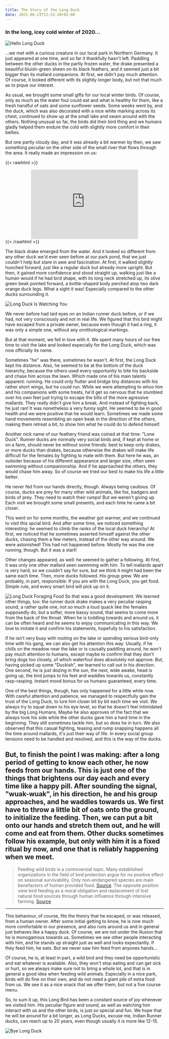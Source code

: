 ```yaml
---
title: The Story of the Long Duck
date: 2021-06-23T12:52:20+02:00
---
```


### In the long, icey cold winter of 2020...

![Hello Long Duck](../images/ld1.jpg)

...we met with a curious creature in our local park in Northern Germany. It just appeared at one time, and so far it thankfully hasn't left. Paddling between the other ducks in the partly frozen water, the drake presented a beautiful bluish-green sheen on its black feathers, and it seemed just a bit bigger than its mallard companions. At first, we didn't pay much attention. Of course, it looked different with its slightly longer body, but not that much as to pique our interest. 

As usual, we brought some small gifts for our local winter birds. Of course, only as much as the water foul could eat and what is healthy for them, like a fresh handful of oats and some sunflower seeds. 
Some weeks went by, and the duck, which was also decorated with a nice white marking across its chest, continued to show up at the small lake and swam around with the others. Nothing unusual so far, the birds did their bird thing and we humans gladly helped them endure the cold with slightly more comfort in their bellies. 

But one partly cloudy day, and it was already a bit warmer by then, we saw something peculiar on the other side of the small river that flows through the area. It really made an impression on us:

{{< rawhtml >}}
<center>
<iframe src='https://www.xeno-canto.org/646375/embed' scrolling='no' frameborder='0' width='340' height='220'></iframe>
</center>
{{< /rawhtml >}}

The black drake emerged from the water. And it looked so different from any other duck we'd ever seen before at our park pond, that we just couldn't help but stare in awe and fascination. At first, it walked slightly hunched forward, just like a regular duck but already more upright. But then, it gained more confidence and stood straight up, walking just like a human would if he had bird shape, with its long neck stretched up, its olive green beak pointed forward, a bottle-shaped body perched atop two dark orange duck legs. What a sight it was! Especially compared to the other ducks surrounding it.

![Long Duck Is Watching You](../images/ld2.jpg)

We never before had laid eyes on an Indian runner duck before, or if we had, not very consciously and not in real life. We figured that this bird might have escaped from a private owner, because even though it had a ring, it was only a simple one, without any ornithological markings. 

But at that moment, we fell in love with it. We spent many hours of our free time to visit the lake and looked especially for the Long Duck, which was now officially its name.

Sometimes "he" was there, sometimes he wasn't. At first, the Long Duck kept his distance. Also, he seemed to be at the bottom of the duck hierarchy, because the others used every opportunity to bite his backside and chase him across the lawn. Which made one of his main talents apparent: running. He could only flutter and bridge tiny distances with his rather short wings, but he could run. While we were attempting to whoo him and his companions with some treats, he'd get so nervous that he stumbled over his own feet just trying to escape the bills of the more agressive mallards. They really didn't give him a break. And instead of fighting back, he just ran! It was nonetheless a very funny sight. He seemed to be in good health and we were positive that he would learn. Sometimes we made some hand movements resembling an open beak in the direction of the others, making them retreat a bit, to show him what he could do to defend himself.

Another nick name of our feathery friend was coined at that time: "Lone Duck". Runner ducks are normally very social birds and, if kept at home or on a farm, should never be without some friends: best to keep only drakes, or more ducks than drakes, because otherwise the drakes will make life difficult for the females by fighting to mate with them.
But here he was, an outsider because of his different appearance and larger size, often seen swimming without companionship. And if he approached the others, they would chase him away. So of course we tried our best to make his life a little better.

He never fed from our hands directly, though. Always being cautious. Of course, ducks are prey for many other wild animals, like fox, badgers and birds of prey. They need to watch their rumps! But we weren't giving up. Each visit we brought some small presents, and each time he came a bit closer. 

This went on for some months, the weather got warmer, and we continued to visit this spcial bird. And after some time, we noticed something interesting: he seemed to climb the ranks of the local duck hierarchy! At first, we noticed that he sometimes asserted himself against the other ducks, chasing them a few meters, instead of the other way around. We were astonished! This had not happened before. Mostly he was the one running, though. But it was a start!

Other changes appeared, as well: he seemed to gather a following. At first, it was only one other mallard seen swimming with him. To tell mallards apart is very hard, so we couldn't say for sure, but we think it might had been the same each time. Then, more ducks followed. His group grew. We are probably, in part, responsible: If you are with the Long Duck, you get food. Simple rule, and every smart bird will pick up on it.

![Long Duck Foraging Food](../images/ld3.jpg)
So that was a good development. We learned other things, too: the runner duck drake makes a very peculiar rasping sound, a rather quite one, not so much a loud quack like the females supposedly do, but a softer, more bassy sound, that seems to come more from the back of the throat. When he is toddling towards and around us, it can be often heard and he seems to enjoy communicating in this way. We love to imitate it and confirm his statements, hopefully to his satisfaction.

If he isn't very busy with rooting on the lake or spending serious bird-only time with his gang, we can also get his attention this way. Usually, if he chills on the meadow near the lake or is causally paddling around, he won't pay much attention to humans, except maybe to confirm that they don't bring dogs too closely, of which waterfoul does absolutely not approve. But, having picked up some "Duckish", we learned to call out in his direction. One second, he is just dozing in the sun, the next, wide awake, head is going up, the bird jumps to his feet and waddles towards us, constantly rasp-rasping. Instant mood bonus for us humans guaranteed, every time.

One of the best things, though, has only happened for a little while now. With careful attention and patience, we managed to respectfully gain the trust of the Long Duck, to lure him closer bit by bit each time we visit. We always try to squat down to his eye level, so that he doesn't feel intimidated by the big Long Humans. Maybe he also approves of the fact that we always took his side while the other ducks gave him a hard time in the beginning. They still sometimes tackle him, but so does he in turn. We also observed that this casual fighting, teasing and rump snapping happens all the time around mallards, it's just their way of life. In every social group tensions need to be handled and resolved, and this is the way of the ducks. 

But, to finish the point I was making: after a long period of getting to know each other, he now feeds from our hands. This is just one of the things that brightens our day each and every time like a happy pill. After sounding the signal, "wuak-wuak", in his direction, he and his group approaches, and he waddles towards us. We first have to throw a little bit of oats onto the ground, to initialize the feeding. Then, we can put a bit onto our hands and stretch them out, and he will come and eat from them. Other ducks sometimes follow his example, but only with him it is a fixed ritual by now, and one that is reliably happening when we meet.
---

> Feeding wild birds is a controversial topic. Many established organizations in the field of bird protection argue for no positive effect on seasonal survivability. Only non-endangered species are main benefactors of human provided food. [Source](https://www.nabu.de/tiere-und-pflanzen/voegel/helfen/06331.html). The opposite position view bird feeding as a moral obligation and replacement of lost natural food sources through human influence through intensive farming. [Source](https://www.amazon.de/-/en/Peter-Berthold/dp/3440156931)

---

This behaviour, of course, fits the theory that he escaped, or was released, from a human owner. After some initial getting to know, he is now much more comfortable in our presence, and also runs around us and in general just behaves like a happy duck.
Of course, we are not under the illusion that he is monogamous towards us. Sometimes we see other people interacting with him, and he stands up straight just as well and looks expectantly. If they feed him, he eats. But we never saw him feed from anyones hands...

Of course, he is, at least in part, a wild bird and they need be opportunistic and eat whatever is available. Also, they won't stop eating and can get sick or hurt, so we always make sure not to bring a whole lot, and that is in general a good idea when feeding wild animals. Especially in a nice park, birds will do fine on their own, and do not need a giant pile of extra food from us. We see it as a nice snack that we offer them, but not a five course menu.

So, to sum it up, this Long Bird has been a constant source of joy whenever we visited him. His peculiar figure and sound, as well as watching him interact with us and the other birds, is just so special and fun. We hope that he will be around for a bit longer, as Long Ducks, excuse me, Indian Runner ducks, can reach up to 20 years, even though usually it is more like 12-15.

![Bye Long Duck](../images/ld4.jpg)


